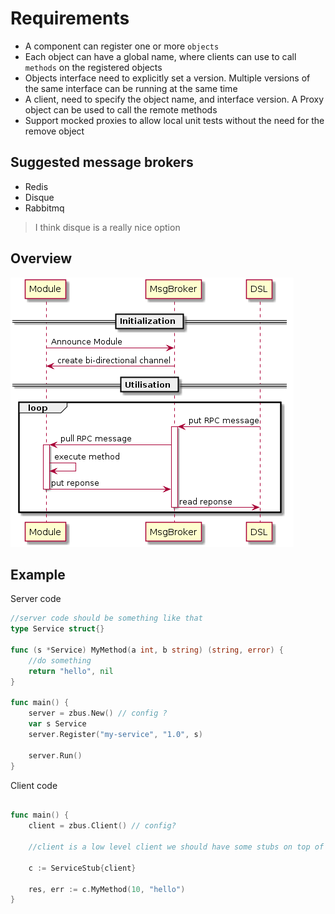 # Requirements
- A component can register one or more `objects`
- Each object can have a global name, where clients can use to call `methods` on the registered objects
- Objects interface need to explicitly set a version. Multiple versions of the same interface can be running at the same time
- A client, need to specify the object name, and interface version. A Proxy object can be used to call the remote methods
- Support mocked proxies to allow local unit tests without the need for the remove object

## Suggested message brokers
- Redis
- Disque
- Rabbitmq

> I think disque is a really nice option

## Overview
![ipc overview](../assets/ipc.png)

## Example

Server code
```go
//server code should be something like that
type Service struct{}

func (s *Service) MyMethod(a int, b string) (string, error) {
    //do something
    return "hello", nil
}

func main() {
    server = zbus.New() // config ?
    var s Service
    server.Register("my-service", "1.0", s)

    server.Run()
}
```

Client code
```go

func main() {
    client = zbus.Client() // config?

    //client is a low level client we should have some stubs on top of that that hide the call

    c := ServiceStub{client}

    res, err := c.MyMethod(10, "hello")
}
```
